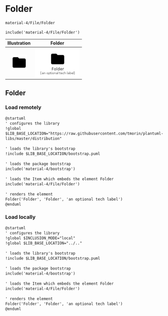 # Folder


```text
material-4/File/Folder
```

```text
include('material-4/File/Folder')
```



| Illustration | Folder |
| :---: | :---: |
| ![illustration for Illustration](../../material-4/File/Folder.png) | ![illustration for Folder](../../material-4/File/Folder.Local.png) |




## Folder

### Load remotely
```plantuml
@startuml
' configures the library
!global $LIB_BASE_LOCATION="https://raw.githubusercontent.com/tmorin/plantuml-libs/master/distribution"

' loads the library's bootstrap
!include $LIB_BASE_LOCATION/bootstrap.puml

' loads the package bootstrap
include('material-4/bootstrap')

' loads the Item which embeds the element Folder
include('material-4/File/Folder')

' renders the element
Folder('Folder', 'Folder', 'an optional tech label')
@enduml
```

### Load locally
```plantuml
@startuml
' configures the library
!global $INCLUSION_MODE="local"
!global $LIB_BASE_LOCATION="../.."

' loads the library's bootstrap
!include $LIB_BASE_LOCATION/bootstrap.puml

' loads the package bootstrap
include('material-4/bootstrap')

' loads the Item which embeds the element Folder
include('material-4/File/Folder')

' renders the element
Folder('Folder', 'Folder', 'an optional tech label')
@enduml
```

